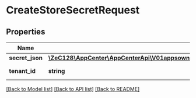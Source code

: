 # CreateStoreSecretRequest

## Properties
Name | Type | Description | Notes
------------ | ------------- | ------------- | -------------
**secret_json** | [**\ZeC128\AppCenter\AppCenterApi\V01appsownerNameappNamedistributionStoresIntuneDetails1SecretJson**](V01appsownerNameappNamedistributionStoresIntuneDetails1SecretJson.md) |  | [optional] 
**tenant_id** | **string** | the tenant id for user | [optional] 

[[Back to Model list]](../README.md#documentation-for-models) [[Back to API list]](../README.md#documentation-for-api-endpoints) [[Back to README]](../README.md)



